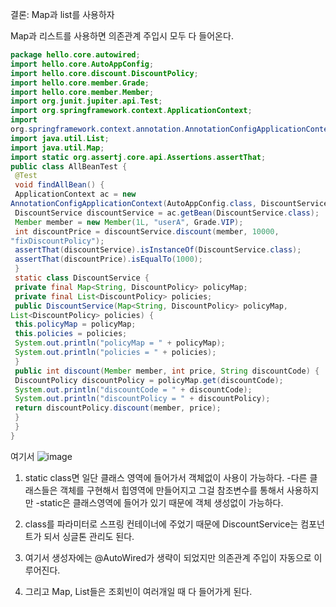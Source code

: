 결론: Map과 list를 사용하자

Map과 리스트를 사용하면 의존관계 주입시 모두 다 들어온다.

```java
package hello.core.autowired;
import hello.core.AutoAppConfig;
import hello.core.discount.DiscountPolicy;
import hello.core.member.Grade;
import hello.core.member.Member;
import org.junit.jupiter.api.Test;
import org.springframework.context.ApplicationContext;
import
org.springframework.context.annotation.AnnotationConfigApplicationContext;
import java.util.List;
import java.util.Map;
import static org.assertj.core.api.Assertions.assertThat;
public class AllBeanTest {
 @Test
 void findAllBean() {
 ApplicationContext ac = new
AnnotationConfigApplicationContext(AutoAppConfig.class, DiscountService.class);
 DiscountService discountService = ac.getBean(DiscountService.class);
 Member member = new Member(1L, "userA", Grade.VIP);
 int discountPrice = discountService.discount(member, 10000,
"fixDiscountPolicy");
 assertThat(discountService).isInstanceOf(DiscountService.class);
 assertThat(discountPrice).isEqualTo(1000);
 }
 static class DiscountService {
 private final Map<String, DiscountPolicy> policyMap;
 private final List<DiscountPolicy> policies;
 public DiscountService(Map<String, DiscountPolicy> policyMap,
List<DiscountPolicy> policies) {
 this.policyMap = policyMap;
 this.policies = policies;
 System.out.println("policyMap = " + policyMap);
 System.out.println("policies = " + policies);
 }
 public int discount(Member member, int price, String discountCode) {
 DiscountPolicy discountPolicy = policyMap.get(discountCode);
 System.out.println("discountCode = " + discountCode);
 System.out.println("discountPolicy = " + discountPolicy);
 return discountPolicy.discount(member, price);
 }
 }
}

```

여기서
![image](https://user-images.githubusercontent.com/108928206/181510959-ec3f0bfa-74b6-458f-bb29-aee1160221d9.png)

1. static class면 일단 클래스 영역에 들어가서 객체없이 사용이 가능하다.
  -다른 클래스들은 객체를 구현해서 힙영역에 만들어지고 그걸 참조변수를 통해서 사용하지만
  -static은 클래스영역에 들어가 있기 때문에 객체 생성없이 가능하다.

2. class를 파라미터로 스프링 컨테이너에 주었기 때문에 DiscountService는 컴포넌트가 되서 싱글톤 관리도 된다.
3. 여기서 생성자에는 @AutoWired가 생략이 되었지만 의존관계 주입이 자동으로 이루어진다.
4. 그리고 Map, List들은 조회빈이 여러개일 때 다 들어가게 된다.

